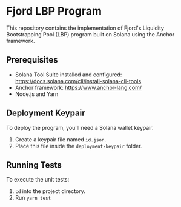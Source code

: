 # Fjord LBP Program

This repository contains the implementation of Fjord's Liquidity Bootstrapping Pool (LBP) program built on Solana using the Anchor framework.

## Prerequisites

- Solana Tool Suite installed and configured: https://docs.solana.com/cli/install-solana-cli-tools
- Anchor framework: https://www.anchor-lang.com/
- Node.js and Yarn

## Deployment Keypair

To deploy the program, you'll need a Solana wallet keypair.

1. Create a keypair file named `id.json`.
2. Place this file inside the `deployment-keypair` folder.

## Running Tests

To execute the unit tests:

1. `cd` into the project directory.
2. Run `yarn test`
